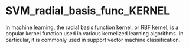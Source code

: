 # SVM_radial_basis_func_KERNEL
In machine learning, the radial basis function kernel, or RBF kernel, is a popular kernel function used in various kernelized learning algorithms. In particular, it is commonly used in support vector machine classification.
